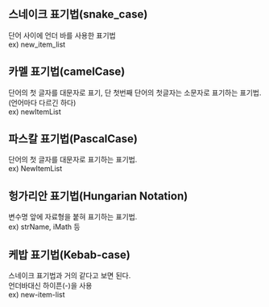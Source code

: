 ## 스네이크 표기법(snake_case)          
단어 사이에 언더 바를 사용한 표기법                
ex) new_item_list                    
           
 
## 카멜 표기법(camelCase)           
단어의 첫 글자를 대문자로 표기, 단 첫번째 단어의 첫글자는 소문자로 표기하는 표기법.             
(언어마다 다르긴 하다)         
ex) newItemList           
              
## 파스칼 표기법(PascalCase)           
단어의 첫 글자를 대문자로 표기하는 표기법.                
ex) NewItemList             

## 헝가리안 표기법(Hungarian Notation)
변수명 앞에 자료형을 붙혀 표기하는 표기법.     
ex) strName, iMath 등

## 케밥 표기법(Kebab-case)
스네이크 표기법과 거의 같다고 보면 된다.      
언더바대신 하이픈(-)을 사용     
ex) new-item-list
